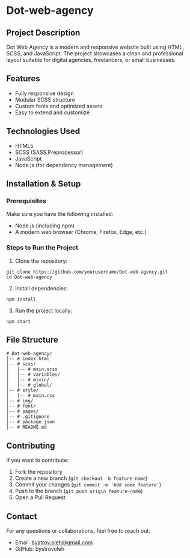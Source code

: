 # Dot-web-agency

## Project Description

Dot Web Agency is a modern and responsive website built using HTML, SCSS, and JavaScript. The project showcases a clean and professional layout suitable for digital agencies, freelancers, or small businesses.

## Features

- Fully responsive design
- Modular SCSS structure
- Custom fonts and optimized assets
- Easy to extend and customize

## Technologies Used

- HTML5
- SCSS (SASS Preprocessor)
- JavaScript
- Node.js (for dependency management)

## Installation & Setup

### Prerequisites

Make sure you have the following installed:

- Node.js (including npm)
- A modern web browser (Chrome, Firefox, Edge, etc.)

### Steps to Run the Project

1. Clone the repository:

```
git clone https://github.com/yourusername/Dot-web-agency.git
cd Dot-web-agency
```

2. Install dependencies:

```
npm install
```

3. Run the project locally:

```
npm start
```

## File Structure

```
# Dot-web-agency/
│-- # index.html
│-- # scss/
│   │-- # main.scss
│   │-- # variables/
│   │-- # mixin/
│   │-- # global/
│-- # style/
│   │-- # main.css
│-- # img/
│-- # font/
│-- # pages/
│-- # .gitignore
│-- # package.json
│-- # README.md
```

## Contributing

If you want to contribute:

1. Fork the repository
2. Create a new branch (`git checkout -b feature-name`)
3. Commit your changes (`git commit -m 'Add some feature'`)
4. Push to the branch (`git push origin feature-name`)
5. Open a Pull Request


## Contact

For any questions or collaborations, feel free to reach out:

- Email: bystrov.oleh@gmail.com
- GitHub: bystrovoleh

